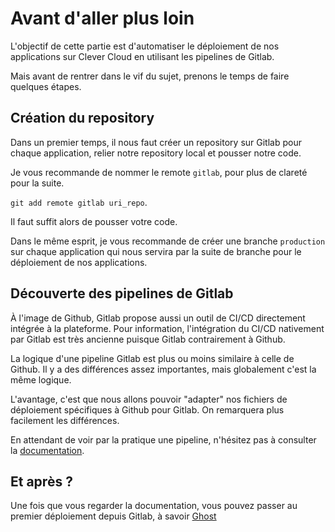 # Avant d'aller plus loin

L'objectif de cette partie est d'automatiser le déploiement de nos applications sur Clever Cloud en utilisant les pipelines de Gitlab. 

Mais avant de rentrer dans le vif du sujet, prenons le temps de faire quelques étapes.

## Création du repository 

Dans un premier temps, il nous faut créer un repository sur Gitlab pour chaque application, relier notre repository local et pousser notre code. 

Je vous recommande de nommer le remote `gitlab`, pour plus de clareté pour la suite.

`git add remote gitlab uri_repo`.

Il faut suffit alors de pousser votre code.

Dans le même esprit, je vous recommande de créer une branche `production` sur chaque application qui nous servira par la suite de branche pour le déploiement de nos applications. 

## Découverte des pipelines de Gitlab

À l'image de Github, Gitlab propose aussi un outil de CI/CD directement intégrée à la plateforme. Pour information, l'intégration du CI/CD nativement par Gitlab est très ancienne puisque Gitlab contrairement à Github. 

La logique d'une pipeline Gitlab est plus ou moins similaire à celle de Github. Il y a des différences assez importantes, mais globalement c'est la même logique. 

L'avantage, c'est que nous allons pouvoir "adapter" nos fichiers de déploiement spécifiques à Github pour Gitlab. On remarquera plus facilement les différences.

En attendant de voir par la pratique une pipeline, n'hésitez pas à consulter la [documentation](https://docs.gitlab.com/ee/ci/pipelines/).

## Et après ? 

Une fois que vous regarder la documentation, vous pouvez passer au premier déploiement depuis Gitlab, à savoir [Ghost](/gitlab/ghost.md)

